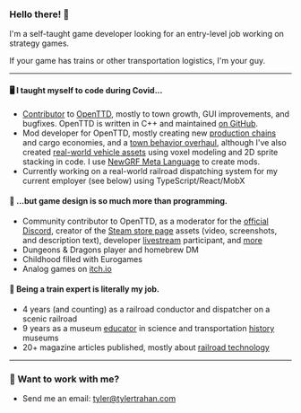 ### Hello there! 👋

I'm a self-taught game developer looking for an entry-level job working on strategy games.

If your game has trains or other transportation logistics, I'm your guy.

---

#### 🖥️ I taught myself to code during Covid...
- [Contributor](https://github.com/OpenTTD/OpenTTD/commits?author=2TallTyler) to [OpenTTD](https://store.steampowered.com/app/1536610/OpenTTD/), mostly to town growth, GUI improvements, and bugfixes. OpenTTD is written in C++ and maintained [on GitHub](https://github.com/OpenTTD/OpenTTD).
- Mod developer for OpenTTD, mostly creating new [production chains](https://github.com/2TallTyler/improved_town_industries) and cargo economies, and a [town behavior overhaul](https://github.com/2TallTyler/itl_houses), although I've also created [real-world vehicle assets](https://github.com/2TallTyler/danish_trains) using voxel modeling and 2D sprite stacking in code. I use [NewGRF Meta Language](https://newgrf-specs.tt-wiki.net/wiki/NML:Main) to create mods.
- Currently working on a real-world railroad dispatching system for my current employer (see below) using TypeScript/React/MobX

#### 🎲 ...but game design is so much more than programming.
- Community contributor to OpenTTD, as a moderator for the [official Discord](https://discord.gg/hKzMGUx), creator of the [Steam store page](https://store.steampowered.com/app/1536610/OpenTTD/) assets (video, screenshots, and description text), developer [livestream](https://www.youtube.com/watch?v=M96VjKihxNc) participant, and [more](https://www.openttd.org/news/2021/03/15/openttd-1-11-titlegame-voting)
- Dungeons & Dragons player and homebrew DM
- Childhood filled with Eurogames
- Analog games on [itch.io](https://2talltyler.itch.io/)

#### 🚂 Being a train expert is literally my job.
- 4 years (and counting) as a railroad conductor and dispatcher on a scenic railroad
- 9 years as a museum [educator](https://youtube.com/playlist?list=PL02XRIcpUjry38nVVnV7VLovDri4EEQoa) in science and transportation [history](https://www.wfae.org/local-news/2019-10-30/jim-crow-era-railcar-at-nc-transportation-museum-getting-turned-into-exhibit) museums
- 20+ magazine articles published, mostly about [railroad technology](https://cs.trains.com/trn/b/observation-tower/archive/2019/06/30/why-reinvent-the-wheel.aspx)

---

### 🧰 Want to work with me?
- Send me an email: [tyler@tylertrahan.com](mailto:tyler@tylertrahan.com)
